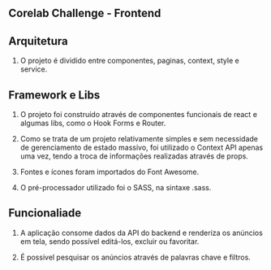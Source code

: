 ## Corelab Challenge - Frontend

## Arquitetura

1. O projeto é dividido entre componentes, paginas, context, style e service.

## Framework e Libs

1. O projeto foi construído através de componentes funcionais de react e algumas libs, como o Hook Forms e Router.

2. Como se trata de um projeto relativamente simples e sem necessidade de gerenciamento de estado massivo, foi utilizado o Context API apenas uma vez, tendo a troca de informações realizadas através de props.

3. Fontes e ícones foram importados do Font Awesome.

4. O pré-processador utilizado foi o SASS, na sintaxe .sass.

## Funcionaliade

1. A aplicação consome dados da API do backend e renderiza os anúncios em tela, sendo possível editá-los, excluir ou favoritar.


2. É possivel pesquisar os anúncios através de palavras chave e filtros.
